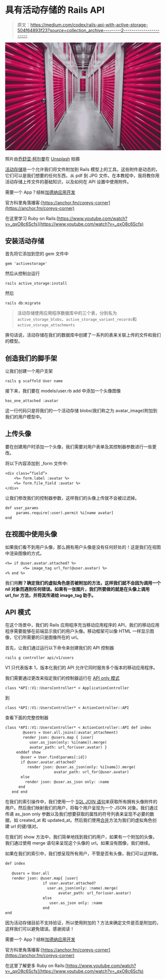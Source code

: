 # 具有活动存储的 Rails API

> 原文：<https://medium.com/codex/rails-api-with-active-storage-504f64893f23?source=collection_archive---------2----------------------->

![](img/e0375aa87d6f7c7877f39e6c24b095a9.png)

照片由[乔舒亚·柯尔曼](https://unsplash.com/@joshstyle?utm_source=unsplash&utm_medium=referral&utm_content=creditCopyText)在 [Unsplash](https://unsplash.com/s/photos/storage?utm_source=unsplash&utm_medium=referral&utm_content=creditCopyText) 拍摄

[活动存储](https://edgeguides.rubyonrails.org/active_storage_overview.html)是一个允许我们将文件附加到 Rails 模型上的工具。这些附件是动态的，它们可以是我们想要的任何东西，从 pdf 到 JPG 文件。在本教程中，我将教你用活动存储上传文件的基础知识，以及如何在 API 设置中使用附件。

需要一个 App？结帐[加德纳应用开发](https://gardnerappdev.com/)

官方科里角落播客:[https://anchor.fm/coreys-corner](https://anchor.fm/coreys-corner)

在这里学习 Ruby on Rails:[https://www.youtube.com/watch?v=_qxO8c6Scfs](https://www.youtube.com/watch?v=_qxO8c6Scfs)

## 安装活动存储

首先将它添加到您的 gem 文件中

```
gem 'activestorage'
```

然后从控制台运行

```
rails active_storage:install
```

然后

```
rails db:migrate
```

> 活动存储使用应用程序数据库中的三个表，分别名为`active_storage_blobs`、`active_storage_variant_records`和`active_storage_attachments`

换句话说，活动存储在我们的数据库中创建了一系列的表来关联上传的文件和我们的模型。

## 创造我们的脚手架

让我们创建一个用户支架

```
rails g scaffold User name
```

接下来，我们要在 models/user.rb add 中添加一个头像图像

```
has_one_attached :avatar
```

这一行代码只是将我们的一个活动存储 blobs(我们称之为 avatar_image)附加到我们的用户模型中。

## 上传头像

要在创建用户时添加一个头像，我们需要对用户表单及其控制器参数进行一些更改。

将以下内容添加到 _form 文件中:

```
<div class=“field”>
    <%= form.label :avatar %>
    <%= form.file_field :avatar %>
</div>
```

让我们修改我们的控制器参数，这样我们的头像上传就不会被过滤掉。

```
def user_params
     params.require(:user).permit %i[name avatar]
end 
```

## 在视图中使用头像

如果我们看不到用户头像，那么拥有用户头像是没有任何好处的！这是我们在视图中渲染图像的方式。

```
<%= if @user.avatar.attached? %> 
        <%= image_tag url_for(@user.avatar) %>
<% end %>
```

我们用**附？确定我们的虚拟角色是否被附加的方法，这样我们就不会因为调用一个 nil 对象而遇到任何错误。如果有一张图片，我们所要做的就是在头像上调用 url_for 方法，并将其传递给 image_tag 助手。**

## API 模式

在这个场景中，我们的 Rails 应用程序充当移动应用程序的 API，我们的移动应用程序需要能够在前端显示我们的用户头像。移动框架可以像 HTML 一样显示图像，它们所需要的只是图像所在的 url。

首先，让我们通过运行以下命令来创建我们的 API 控制器

```
rails g controller api/v1/users
```

V1 只代表版本 1，版本化我们的 API 允许它同时服务多个版本的移动应用程序。

我们需要通过更改来指定我们的控制器运行在 [API only 模式](https://guides.rubyonrails.org/api_app.html)

```
class *API::V1::UsersController* < ApplicationController
```

到

```
class *API::V1::UsersController* < ActionController::API
```

查看下面的完整控制器

```
class *API::V1::UsersController* < ActionController::API def index
        @users = User.all.joins(:avatar_attachment)
        render json: @users.map { |user| 
           user.as_json(only: %i[name]).merge(
           avatar_path: url_for(user.avatar) }  
     enddef show
       @user = User.find(params[:id])
       if @user.avatar.attached? 
          render json: @user.as_json(only: %i[name]).merge(
                      avatar_path: url_for(@user.avatar)
       else 
         render json: @user.as_json only: :name
      end 
   end end 
```

在我们的索引操作中，我们使用一个 [SQL JOIN 语句](https://www.w3schools.com/sql/sql_join.asp)来获取所有拥有头像附件的用户。然后我们映射我们的用户，将每个用户呈现为一个 JSON 对象。我们通过传递 as_json only 参数以及我们想要获取的属性的符号列表来呈现不必要的数据，如 created_at 和 updated_at。然后我们使用[合并](https://apidock.com/rails/ActiveRecord/SpawnMethods/merge)方法为我们的虚拟角色创建 url 的键/值对。

在我们的 show 方法中，我们简单地找到我们的用户，如果有一个附加的头像，我们通过使用 merge 语句来呈现这个头像的 url。如果没有图像，我们继续。

如果在我们的索引中，我们想呈现所有用户，不管是否有头像，我们可以这样做。

```
def index 

   @users = User.all 
   render json: @user.map{ |user| 
                 if user.avatar.attached? 
                   user.as_json(only: :name).merge(
                        avatar_path: url_for(user.avatar)
                 else 
                    user.as_json only: :name
                 end
end 
```

因为活动存储目前不支持验证，所以使用附加的？方法来确定文件是否是附加的，这样我们可以避免错误。感谢阅读！

需要一个 App？结帐[加德纳应用开发](https://gardnerappdev.com/)

官方科里角落播客:[https://anchor.fm/coreys-corner](https://anchor.fm/coreys-corner)

在这里了解更多 Ruby on Rails:[https://www.youtube.com/watch?v=_qxO8c6Scfs](https://www.youtube.com/watch?v=_qxO8c6Scfs)